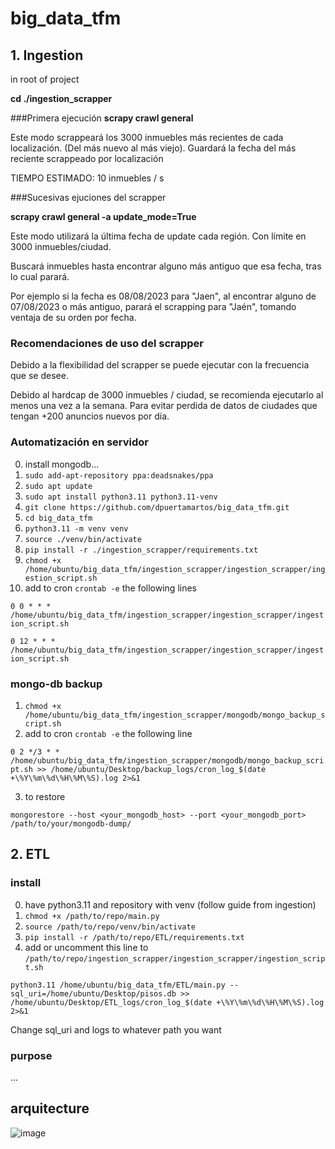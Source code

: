 # big_data_tfm

## 1. Ingestion

in root of project 

**cd ./ingestion_scrapper**

###Primera ejecución
**scrapy crawl general**

Este modo scrappeará los 3000 inmuebles más recientes de cada localización.
(Del más nuevo al más viejo).
Guardará la fecha del más reciente scrappeado por localización

TIEMPO ESTIMADO: 10 inmuebles / s

###Sucesivas ejuciones del scrapper

**scrapy crawl general -a update_mode=True**

Este modo utilizará la última fecha de update cada región. Con límite en 3000 inmuebles/ciudad.

Buscará inmuebles hasta encontrar alguno más antiguo que esa fecha, tras lo cual parará.

Por ejemplo si la fecha es 08/08/2023 para "Jaen", al encontrar alguno de 07/08/2023 o más antiguo, parará 
el scrapping para "Jaén", tomando ventaja de su orden por fecha.

### Recomendaciones de uso del scrapper

Debido a la flexibilidad del scrapper se puede ejecutar con la frecuencia que se desee. 

Debido al hardcap de 3000 inmuebles / ciudad, se recomienda ejecutarlo al menos una vez a la semana. Para evitar perdida de datos de ciudades que tengan +200 anuncios nuevos por día.

### Automatización en servidor 

0. install mongodb...
1. `sudo add-apt-repository ppa:deadsnakes/ppa`
2. `sudo apt update`
3. `sudo apt install python3.11 python3.11-venv`
4. `git clone https://github.com/dpuertamartos/big_data_tfm.git`
5. `cd big_data_tfm`
6. `python3.11 -m venv venv`
7. `source ./venv/bin/activate`
8. `pip install -r ./ingestion_scrapper/requirements.txt`
9. `chmod +x /home/ubuntu/big_data_tfm/ingestion_scrapper/ingestion_scrapper/ingestion_script.sh`
10. add to cron `crontab -e` the following lines

`0 0 * * * /home/ubuntu/big_data_tfm/ingestion_scrapper/ingestion_scrapper/ingestion_script.sh `

`0 12 * * * /home/ubuntu/big_data_tfm/ingestion_scrapper/ingestion_scrapper/ingestion_script.sh `

### mongo-db backup

1. `chmod +x /home/ubuntu/big_data_tfm/ingestion_scrapper/mongodb/mongo_backup_script.sh`
2. add to cron `crontab -e` the following line

`0 2 */3 * * /home/ubuntu/big_data_tfm/ingestion_scrapper/mongodb/mongo_backup_script.sh >> /home/ubuntu/Desktop/backup_logs/cron_log_$(date +\%Y\%m\%d\%H\%M\%S).log 2>&1`

3. to restore

`mongorestore --host <your_mongodb_host> --port <your_mongodb_port> /path/to/your/mongodb-dump/`

## 2. ETL

### install

0. have python3.11 and repository with venv (follow guide from ingestion)
1. `chmod +x /path/to/repo/main.py`
2. `source /path/to/repo/venv/bin/activate`
3. `pip install -r /path/to/repo/ETL/requirements.txt`
4. add or uncomment this line to `/path/to/repo/ingestion_scrapper/ingestion_scrapper/ingestion_script.sh`

`python3.11 /home/ubuntu/big_data_tfm/ETL/main.py --sql_uri=/home/ubuntu/Desktop/pisos.db >> /home/ubuntu/Desktop/ETL_logs/cron_log_$(date +\%Y\%m\%d\%H\%M\%S).log 2>&1`

Change sql_uri and logs to whatever path you want

### purpose

...

## arquitecture 

![image](https://github.com/dpuertamartos/big_data_tfm/assets/92330952/911d92c7-2811-4a8c-8ee3-cc84c6ad79d7)
